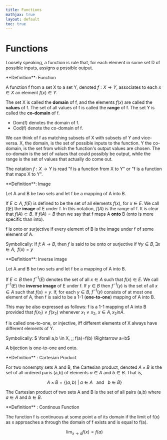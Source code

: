 ```yaml
---
title: Functions
mathjax: true
layout: default
toc: true
---
```



# Functions



Loosely speaking, a function is rule that, for each element in some set D of possible inputs, assigns a possible output.


<div class="definition" markdown="block">
**Definition**: Function

A function f from a set X to a set Y, denoted $f: X \to Y$, associates to each $x \in X$ an element $f(x) \in Y$.

The set X is called the **domain** of f, and the elements $f(x)$ are called the **values** of f. The set of all values of f is called the **range** of f.  The set Y is called the **co-domain** of f. 

</div>

* Dom(f) denotes the domain of f.
* Cod(f) denote the co-domain of f.

We can think of f as matching subsets of X with subsets of Y and vice-versa. X, the domain, is the set of possible inputs to the function. Y the co-domain, is the set from which the function's output values are chosen. The co-domain is the set of values that could possibly be output, while the range is the set of values that actually do come out.

The notation $f: X \to Y$ is read "f is a function from X to Y" or "f is a function that maps X to Y".





<div class="definition" markdown="block">
**Definition**:  Image

Let A and B be two sets and let f be a mapping of A into B. 

If $E \subset A$, $f(E)$ is defined to be the set of all elements $f(x)$, for $x \in E$. We call $f(E)$ the **image** of E under f. In this notation, $f(A)$ is the range of f. It is clear that $f(A) \subset B$. If $f(A) = B$ then we say that f maps A **onto** B (onto is more specific than into).
</div>

f is onto or surjective if every element of B is the image under f of some element of A.

Symbolically: If $f\colon A \rightarrow B$, then $f$ is said to be onto or surjective if $\forall y \in B, \, \exists x \in A, \;\; f(x)=y$

<div class="definition" markdown="block">
**Definition**:  Inverse image

Let A and B be two sets and let f be a mapping of A into B. 

If $E \subset B$ then $f^{-1}(E)$ denotes the set of all $x \in A$ such that $f(x) \in E$. We call $f^{-1}(E)$ the **inverse image** of E under f. If $y \in B$ then $f^{-1}(y)$ is the set of all $x \in A$ such that $f(x) = y$.  If, for each $y \in B$, $f^{-1}(y)$ consists of at most one element of A, then f is said to be a 1-1 (**one-to-one**) mapping of A into B.

This may be also expressed as follows: f is a 1-1 mapping of A into B provided that $f(x_1) \neq f(x_2)$ whenever $x_1 \neq x_2$, $x \in A, x_2 in A$.



</div>

f is called one-to-one, or injective, iff different elements of X always have different elements of Y.

Symbolically: $ \forall a,b \in X, \;\; f(a)=f(b) \Rightarrow a=b$

A bijection is one-to-one and onto. 

<div class="definition" markdown="block">
**Definition** : Cartesian Product

For two nonempty sets A and B, the Cartesian product, denoted $A \times B$ is the set of all ordered paris (a,b) of elements $a \in A$ and $b \in B$. That is,

$$ A \times B = \{  (a,b) ~ | ~ a \in A ~~~ \text{and} ~~~ b \in B \}$$

The Cartesian product of two sets A and B is the set of all pairs (a,b) where $a \in A$ and $b \in B$.
</div>

<div class="definition" markdown="block">
**Definition** : Continous Function

The function f is continuous at some point a of its domain if the limit of f(x) as x approaches a through the domain of f exists and is equal to f(a).

$$\lim_{x \to a} f(x) = f(a) $$

</div>